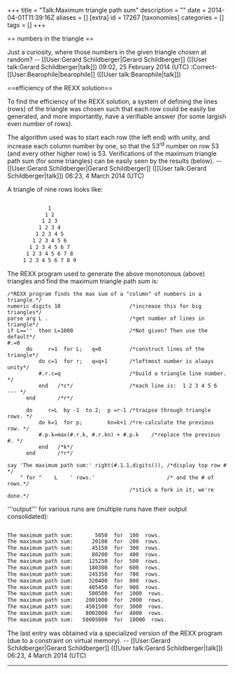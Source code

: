 +++
title = "Talk:Maximum triangle path sum"
description = ""
date = 2014-04-01T11:39:16Z
aliases = []
[extra]
id = 17267
[taxonomies]
categories = []
tags = []
+++

== numbers in the triangle ==

Just a curiosity, where those numbers in the given triangle chosen at random? -- [[User:Gerard Schildberger|Gerard Schildberger]] ([[User talk:Gerard Schildberger|talk]]) 09:02, 25 February 2014 (UTC)
:Correct-[[User:Bearophile|bearophile]] ([[User talk:Bearophile|talk]])

==efficiency of the REXX solution==

To find the efficiency of the REXX solution, a system of defining the lines (rows) of the triangle was chosen such that each row could be easily be generated, and more importantly, have a verifiable answer (for some largish even number of rows).
  
The algorithm used was to start each row (the left end) with unity, and increase each column number by one, so that the 53<sup>rd</sup> number on row 53 (and every other higher row) is 53.   Verifications of the maximum triangle path sum (for some triangles) can be easily seen by the results (below). -- [[User:Gerard Schildberger|Gerard Schildberger]] ([[User talk:Gerard Schildberger|talk]]) 06:23, 4 March 2014 (UTC)

A triangle of nine rows looks like:

```txt

             1
            1 2
           1 2 3
          1 2 3 4
         1 2 3 4 5
        1 2 3 4 5 6
       1 2 3 4 5 6 7
      1 2 3 4 5 6 7 8
     1 2 3 4 5 6 7 8 9

```

The REXX program used to generate the above monotonous (above) triangles and find the maximum triangle path sum is:

```rexx
/*REXX program finds the max sum of a "column" of numbers in a triangle.*/
numeric digits 10                      /*increase this for big triangles*/
parse arg L .                          /*get number of lines in triangle*/
if L==''  then L=1000                  /*Not given? Then use the default*/
#.=0
      do     r=1  for L;   q=0         /*construct lines of the triangle*/
          do c=1  for r;   q=q+1       /*leftmost number is always unity*/
          #.r.c=q                      /*build a triangle line number.  */
          end   /*c*/                  /*each line is:  1 2 3 4 5 6 ··· */
      end       /*r*/

      do     r=L  by -1  to 2;  p =r-1 /*traipse through triangle rows. */
          do k=1  for p;        kn=k+1 /*re-calculate the previous row. */
          #.p.k=max(#.r.k, #.r.kn) + #.p.k    /*replace the previous #. */
          end   /*k*/
      end       /*r*/

say 'The maximum path sum:' right(#.1.1,digits()), /*display top row #  */
    " for "    L    ' rows.'                       /* and the # of rows.*/
                                       /*stick a fork in it, we're done.*/
```

'''output''' for various runs are   (multiple runs have their output consolidated):

```txt

The maximum path sum:       5050  for  100  rows.
The maximum path sum:      20100  for  200  rows.
The maximum path sum:      45150  for  300  rows.
The maximum path sum:      80200  for  400  rows.
The maximum path sum:     125250  for  500  rows.
The maximum path sum:     180300  for  600  rows.
The maximum path sum:     245350  for  700  rows.
The maximum path sum:     320400  for  800  rows.
The maximum path sum:     405450  for  900  rows.
The maximum path sum:     500500  for  1000  rows.
The maximum path sum:    2001000  for  2000  rows.
The maximum path sum:    4501500  for  3000  rows.
The maximum path sum:    8002000  for  4000  rows.
The maximum path sum:   50005000  for  10000  rows.

```

The last entry was obtained via a specialized version of the REXX program   (due to a constraint on virtual memory). -- [[User:Gerard Schildberger|Gerard Schildberger]] ([[User talk:Gerard Schildberger|talk]]) 06:23, 4 March 2014 (UTC)

-----
